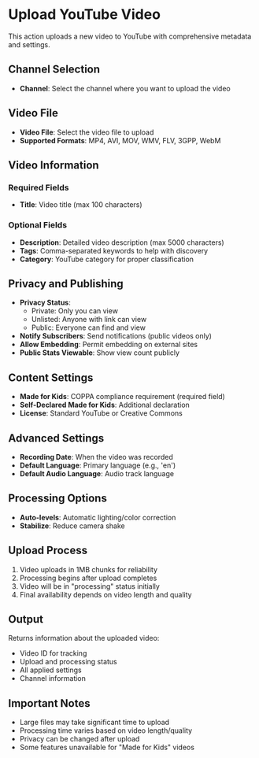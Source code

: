 # Upload YouTube Video

This action uploads a new video to YouTube with comprehensive metadata and settings.

## Channel Selection

- **Channel**: Select the channel where you want to upload the video

## Video File

- **Video File**: Select the video file to upload
- **Supported Formats**: MP4, AVI, MOV, WMV, FLV, 3GPP, WebM

## Video Information

### Required Fields

- **Title**: Video title (max 100 characters)

### Optional Fields

- **Description**: Detailed video description (max 5000 characters)
- **Tags**: Comma-separated keywords to help with discovery
- **Category**: YouTube category for proper classification

## Privacy and Publishing

- **Privacy Status**:
  - Private: Only you can view
  - Unlisted: Anyone with link can view
  - Public: Everyone can find and view
- **Notify Subscribers**: Send notifications (public videos only)
- **Allow Embedding**: Permit embedding on external sites
- **Public Stats Viewable**: Show view count publicly

## Content Settings

- **Made for Kids**: COPPA compliance requirement (required field)
- **Self-Declared Made for Kids**: Additional declaration
- **License**: Standard YouTube or Creative Commons

## Advanced Settings

- **Recording Date**: When the video was recorded
- **Default Language**: Primary language (e.g., 'en')
- **Default Audio Language**: Audio track language

## Processing Options

- **Auto-levels**: Automatic lighting/color correction
- **Stabilize**: Reduce camera shake

## Upload Process

1. Video uploads in 1MB chunks for reliability
2. Processing begins after upload completes
3. Video will be in "processing" status initially
4. Final availability depends on video length and quality

## Output

Returns information about the uploaded video:

- Video ID for tracking
- Upload and processing status
- All applied settings
- Channel information

## Important Notes

- Large files may take significant time to upload
- Processing time varies based on video length/quality
- Privacy can be changed after upload
- Some features unavailable for "Made for Kids" videos

